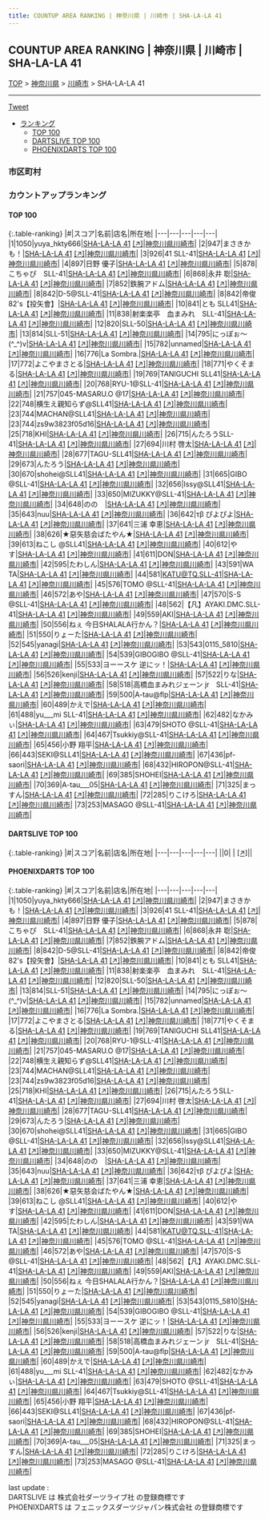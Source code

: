 ```yaml
---
title: COUNTUP AREA RANKING | 神奈川県 | 川崎市 | SHA-LA-LA 41
---
```

## COUNTUP AREA RANKING | 神奈川県 | 川崎市 | SHA-LA-LA 41

[TOP](/darts/rank/) > [神奈川県](/darts/rank/神奈川県/) > [川崎市](/darts/rank/神奈川県/川崎市/) > SHA-LA-LA 41

___

<a href="https://twitter.com/share?ref_src=twsrc%5Etfw" data-text="COUNTUP AREA RANKING | 神奈川県川崎市SHA-LA-LA 41" class="twitter-share-button" data-hashtags="DARTSLIVE,PHOENIXDARTS,darts,ダーツ" data-show-count="false">Tweet</a>

* [ランキング](#カウントアップランキング)
    * [TOP 100](#top-100)
    * [DARTSLIVE TOP 100](#dartslive-top-100)
    * [PHOENIXDARTS TOP 100](#phoenixdarts-top-100)

### 市区町村

<ul>

</ul>

### カウントアップランキング

#### TOP 100



{:.table-ranking}
|#|スコア|名前|店名|所在地|
|---|---|---|---|---|
|1|1050|<span class="rank-name-pd">yuya_hkty666</span>|<a href="/darts/rank/shops/9563.html">SHA-LA-LA 41</a> <a href="https://vs.phoenixdarts.com/jp/shop/shopDetailInfo/s_9563?s_seq=9563">[↗]</a>|<a href="/darts/rank/神奈川県/川崎市">神奈川県川崎市</a>|
|2|947|<span class="rank-name-pd">まさきかも！</span>|<a href="/darts/rank/shops/9563.html">SHA-LA-LA 41</a> <a href="https://vs.phoenixdarts.com/jp/shop/shopDetailInfo/s_9563?s_seq=9563">[↗]</a>|<a href="/darts/rank/神奈川県/川崎市">神奈川県川崎市</a>|
|3|926|<span class="rank-name-pd">41 SLL-41</span>|<a href="/darts/rank/shops/9563.html">SHA-LA-LA 41</a> <a href="https://vs.phoenixdarts.com/jp/shop/shopDetailInfo/s_9563?s_seq=9563">[↗]</a>|<a href="/darts/rank/神奈川県/川崎市">神奈川県川崎市</a>|
|4|897|<span class="rank-name-pd">日野 優子</span>|<a href="/darts/rank/shops/9563.html">SHA-LA-LA 41</a> <a href="https://vs.phoenixdarts.com/jp/shop/shopDetailInfo/s_9563?s_seq=9563">[↗]</a>|<a href="/darts/rank/神奈川県/川崎市">神奈川県川崎市</a>|
|5|878|<span class="rank-name-pd">こちゃぴ　SLL-41</span>|<a href="/darts/rank/shops/9563.html">SHA-LA-LA 41</a> <a href="https://vs.phoenixdarts.com/jp/shop/shopDetailInfo/s_9563?s_seq=9563">[↗]</a>|<a href="/darts/rank/神奈川県/川崎市">神奈川県川崎市</a>|
|6|868|<span class="rank-name-pd"><span class="pro-icon-pd"></span>永井 聡</span>|<a href="/darts/rank/shops/9563.html">SHA-LA-LA 41</a> <a href="https://vs.phoenixdarts.com/jp/shop/shopDetailInfo/s_9563?s_seq=9563">[↗]</a>|<a href="/darts/rank/神奈川県/川崎市">神奈川県川崎市</a>|
|7|852|<span class="rank-name-pd">鉄腕アドム</span>|<a href="/darts/rank/shops/9563.html">SHA-LA-LA 41</a> <a href="https://vs.phoenixdarts.com/jp/shop/shopDetailInfo/s_9563?s_seq=9563">[↗]</a>|<a href="/darts/rank/神奈川県/川崎市">神奈川県川崎市</a>|
|8|842|<span class="rank-name-pd">D-5@SLL-41</span>|<a href="/darts/rank/shops/9563.html">SHA-LA-LA 41</a> <a href="https://vs.phoenixdarts.com/jp/shop/shopDetailInfo/s_9563?s_seq=9563">[↗]</a>|<a href="/darts/rank/神奈川県/川崎市">神奈川県川崎市</a>|
|8|842|<span class="rank-name-pd">帝俊82&#x27;s【投矢會】</span>|<a href="/darts/rank/shops/9563.html">SHA-LA-LA 41</a> <a href="https://vs.phoenixdarts.com/jp/shop/shopDetailInfo/s_9563?s_seq=9563">[↗]</a>|<a href="/darts/rank/神奈川県/川崎市">神奈川県川崎市</a>|
|10|841|<span class="rank-name-pd">とも SLL41</span>|<a href="/darts/rank/shops/9563.html">SHA-LA-LA 41</a> <a href="https://vs.phoenixdarts.com/jp/shop/shopDetailInfo/s_9563?s_seq=9563">[↗]</a>|<a href="/darts/rank/神奈川県/川崎市">神奈川県川崎市</a>|
|11|838|<span class="rank-name-pd">射楽楽亭　血まみれ　SLL-41</span>|<a href="/darts/rank/shops/9563.html">SHA-LA-LA 41</a> <a href="https://vs.phoenixdarts.com/jp/shop/shopDetailInfo/s_9563?s_seq=9563">[↗]</a>|<a href="/darts/rank/神奈川県/川崎市">神奈川県川崎市</a>|
|12|820|<span class="rank-name-pd">SLL-50</span>|<a href="/darts/rank/shops/9563.html">SHA-LA-LA 41</a> <a href="https://vs.phoenixdarts.com/jp/shop/shopDetailInfo/s_9563?s_seq=9563">[↗]</a>|<a href="/darts/rank/神奈川県/川崎市">神奈川県川崎市</a>|
|13|814|<span class="rank-name-pd">SLL-51</span>|<a href="/darts/rank/shops/9563.html">SHA-LA-LA 41</a> <a href="https://vs.phoenixdarts.com/jp/shop/shopDetailInfo/s_9563?s_seq=9563">[↗]</a>|<a href="/darts/rank/神奈川県/川崎市">神奈川県川崎市</a>|
|14|795|<span class="rank-name-pd">にっぽぉ～(^_^)v</span>|<a href="/darts/rank/shops/9563.html">SHA-LA-LA 41</a> <a href="https://vs.phoenixdarts.com/jp/shop/shopDetailInfo/s_9563?s_seq=9563">[↗]</a>|<a href="/darts/rank/神奈川県/川崎市">神奈川県川崎市</a>|
|15|782|<span class="rank-name-pd">unnamed</span>|<a href="/darts/rank/shops/9563.html">SHA-LA-LA 41</a> <a href="https://vs.phoenixdarts.com/jp/shop/shopDetailInfo/s_9563?s_seq=9563">[↗]</a>|<a href="/darts/rank/神奈川県/川崎市">神奈川県川崎市</a>|
|16|776|<span class="rank-name-pd">La Sombra.</span>|<a href="/darts/rank/shops/9563.html">SHA-LA-LA 41</a> <a href="https://vs.phoenixdarts.com/jp/shop/shopDetailInfo/s_9563?s_seq=9563">[↗]</a>|<a href="/darts/rank/神奈川県/川崎市">神奈川県川崎市</a>|
|17|772|<span class="rank-name-pd">よこやまさとる</span>|<a href="/darts/rank/shops/9563.html">SHA-LA-LA 41</a> <a href="https://vs.phoenixdarts.com/jp/shop/shopDetailInfo/s_9563?s_seq=9563">[↗]</a>|<a href="/darts/rank/神奈川県/川崎市">神奈川県川崎市</a>|
|18|771|<span class="rank-name-pd">やくそまる</span>|<a href="/darts/rank/shops/9563.html">SHA-LA-LA 41</a> <a href="https://vs.phoenixdarts.com/jp/shop/shopDetailInfo/s_9563?s_seq=9563">[↗]</a>|<a href="/darts/rank/神奈川県/川崎市">神奈川県川崎市</a>|
|19|769|<span class="rank-name-pd">TANIGUCHI SLL41</span>|<a href="/darts/rank/shops/9563.html">SHA-LA-LA 41</a> <a href="https://vs.phoenixdarts.com/jp/shop/shopDetailInfo/s_9563?s_seq=9563">[↗]</a>|<a href="/darts/rank/神奈川県/川崎市">神奈川県川崎市</a>|
|20|768|<span class="rank-name-pd">RYU-1@SLL-41</span>|<a href="/darts/rank/shops/9563.html">SHA-LA-LA 41</a> <a href="https://vs.phoenixdarts.com/jp/shop/shopDetailInfo/s_9563?s_seq=9563">[↗]</a>|<a href="/darts/rank/神奈川県/川崎市">神奈川県川崎市</a>|
|21|757|<span class="rank-name-pd">045-MASARU.O @17</span>|<a href="/darts/rank/shops/9563.html">SHA-LA-LA 41</a> <a href="https://vs.phoenixdarts.com/jp/shop/shopDetailInfo/s_9563?s_seq=9563">[↗]</a>|<a href="/darts/rank/神奈川県/川崎市">神奈川県川崎市</a>|
|22|748|<span class="rank-name-pd">横生え親知らず@SLL41</span>|<a href="/darts/rank/shops/9563.html">SHA-LA-LA 41</a> <a href="https://vs.phoenixdarts.com/jp/shop/shopDetailInfo/s_9563?s_seq=9563">[↗]</a>|<a href="/darts/rank/神奈川県/川崎市">神奈川県川崎市</a>|
|23|744|<span class="rank-name-pd">MACHAN@SLL41</span>|<a href="/darts/rank/shops/9563.html">SHA-LA-LA 41</a> <a href="https://vs.phoenixdarts.com/jp/shop/shopDetailInfo/s_9563?s_seq=9563">[↗]</a>|<a href="/darts/rank/神奈川県/川崎市">神奈川県川崎市</a>|
|23|744|<span class="rank-name-pd">zs9w3823f05d16</span>|<a href="/darts/rank/shops/9563.html">SHA-LA-LA 41</a> <a href="https://vs.phoenixdarts.com/jp/shop/shopDetailInfo/s_9563?s_seq=9563">[↗]</a>|<a href="/darts/rank/神奈川県/川崎市">神奈川県川崎市</a>|
|25|718|<span class="rank-name-pd">KHI</span>|<a href="/darts/rank/shops/9563.html">SHA-LA-LA 41</a> <a href="https://vs.phoenixdarts.com/jp/shop/shopDetailInfo/s_9563?s_seq=9563">[↗]</a>|<a href="/darts/rank/神奈川県/川崎市">神奈川県川崎市</a>|
|26|715|<span class="rank-name-pd">んたろうSLL-41</span>|<a href="/darts/rank/shops/9563.html">SHA-LA-LA 41</a> <a href="https://vs.phoenixdarts.com/jp/shop/shopDetailInfo/s_9563?s_seq=9563">[↗]</a>|<a href="/darts/rank/神奈川県/川崎市">神奈川県川崎市</a>|
|27|694|<span class="rank-name-pd"><span class="pro-icon-pd"></span>川村 啓太</span>|<a href="/darts/rank/shops/9563.html">SHA-LA-LA 41</a> <a href="https://vs.phoenixdarts.com/jp/shop/shopDetailInfo/s_9563?s_seq=9563">[↗]</a>|<a href="/darts/rank/神奈川県/川崎市">神奈川県川崎市</a>|
|28|677|<span class="rank-name-pd">TAGU-SLL41</span>|<a href="/darts/rank/shops/9563.html">SHA-LA-LA 41</a> <a href="https://vs.phoenixdarts.com/jp/shop/shopDetailInfo/s_9563?s_seq=9563">[↗]</a>|<a href="/darts/rank/神奈川県/川崎市">神奈川県川崎市</a>|
|29|673|<span class="rank-name-pd">んたろう</span>|<a href="/darts/rank/shops/9563.html">SHA-LA-LA 41</a> <a href="https://vs.phoenixdarts.com/jp/shop/shopDetailInfo/s_9563?s_seq=9563">[↗]</a>|<a href="/darts/rank/神奈川県/川崎市">神奈川県川崎市</a>|
|30|670|<span class="rank-name-pd">shohei@SLL41</span>|<a href="/darts/rank/shops/9563.html">SHA-LA-LA 41</a> <a href="https://vs.phoenixdarts.com/jp/shop/shopDetailInfo/s_9563?s_seq=9563">[↗]</a>|<a href="/darts/rank/神奈川県/川崎市">神奈川県川崎市</a>|
|31|665|<span class="rank-name-pd">GIBO @SLL-41</span>|<a href="/darts/rank/shops/9563.html">SHA-LA-LA 41</a> <a href="https://vs.phoenixdarts.com/jp/shop/shopDetailInfo/s_9563?s_seq=9563">[↗]</a>|<a href="/darts/rank/神奈川県/川崎市">神奈川県川崎市</a>|
|32|656|<span class="rank-name-pd">Issy@SLL41</span>|<a href="/darts/rank/shops/9563.html">SHA-LA-LA 41</a> <a href="https://vs.phoenixdarts.com/jp/shop/shopDetailInfo/s_9563?s_seq=9563">[↗]</a>|<a href="/darts/rank/神奈川県/川崎市">神奈川県川崎市</a>|
|33|650|<span class="rank-name-pd">MIZUKKY@SLL-41</span>|<a href="/darts/rank/shops/9563.html">SHA-LA-LA 41</a> <a href="https://vs.phoenixdarts.com/jp/shop/shopDetailInfo/s_9563?s_seq=9563">[↗]</a>|<a href="/darts/rank/神奈川県/川崎市">神奈川県川崎市</a>|
|34|648|<span class="rank-name-pd">のの　</span>|<a href="/darts/rank/shops/9563.html">SHA-LA-LA 41</a> <a href="https://vs.phoenixdarts.com/jp/shop/shopDetailInfo/s_9563?s_seq=9563">[↗]</a>|<a href="/darts/rank/神奈川県/川崎市">神奈川県川崎市</a>|
|35|643|<span class="rank-name-pd">nuu</span>|<a href="/darts/rank/shops/9563.html">SHA-LA-LA 41</a> <a href="https://vs.phoenixdarts.com/jp/shop/shopDetailInfo/s_9563?s_seq=9563">[↗]</a>|<a href="/darts/rank/神奈川県/川崎市">神奈川県川崎市</a>|
|36|642|<span class="rank-name-pd">τβ ぴよぴよ</span>|<a href="/darts/rank/shops/9563.html">SHA-LA-LA 41</a> <a href="https://vs.phoenixdarts.com/jp/shop/shopDetailInfo/s_9563?s_seq=9563">[↗]</a>|<a href="/darts/rank/神奈川県/川崎市">神奈川県川崎市</a>|
|37|641|<span class="rank-name-pd"><span class="pro-icon-pd"></span>三浦 幸恵</span>|<a href="/darts/rank/shops/9563.html">SHA-LA-LA 41</a> <a href="https://vs.phoenixdarts.com/jp/shop/shopDetailInfo/s_9563?s_seq=9563">[↗]</a>|<a href="/darts/rank/神奈川県/川崎市">神奈川県川崎市</a>|
|38|626|<span class="rank-name-pd">★惡矢慈会ばたやん★</span>|<a href="/darts/rank/shops/9563.html">SHA-LA-LA 41</a> <a href="https://vs.phoenixdarts.com/jp/shop/shopDetailInfo/s_9563?s_seq=9563">[↗]</a>|<a href="/darts/rank/神奈川県/川崎市">神奈川県川崎市</a>|
|39|613|<span class="rank-name-pd">ねこし @SLL41</span>|<a href="/darts/rank/shops/9563.html">SHA-LA-LA 41</a> <a href="https://vs.phoenixdarts.com/jp/shop/shopDetailInfo/s_9563?s_seq=9563">[↗]</a>|<a href="/darts/rank/神奈川県/川崎市">神奈川県川崎市</a>|
|40|612|<span class="rank-name-pd">やす</span>|<a href="/darts/rank/shops/9563.html">SHA-LA-LA 41</a> <a href="https://vs.phoenixdarts.com/jp/shop/shopDetailInfo/s_9563?s_seq=9563">[↗]</a>|<a href="/darts/rank/神奈川県/川崎市">神奈川県川崎市</a>|
|41|611|<span class="rank-name-pd">DON</span>|<a href="/darts/rank/shops/9563.html">SHA-LA-LA 41</a> <a href="https://vs.phoenixdarts.com/jp/shop/shopDetailInfo/s_9563?s_seq=9563">[↗]</a>|<a href="/darts/rank/神奈川県/川崎市">神奈川県川崎市</a>|
|42|595|<span class="rank-name-pd">たわしん</span>|<a href="/darts/rank/shops/9563.html">SHA-LA-LA 41</a> <a href="https://vs.phoenixdarts.com/jp/shop/shopDetailInfo/s_9563?s_seq=9563">[↗]</a>|<a href="/darts/rank/神奈川県/川崎市">神奈川県川崎市</a>|
|43|591|<span class="rank-name-pd">WA TA</span>|<a href="/darts/rank/shops/9563.html">SHA-LA-LA 41</a> <a href="https://vs.phoenixdarts.com/jp/shop/shopDetailInfo/s_9563?s_seq=9563">[↗]</a>|<a href="/darts/rank/神奈川県/川崎市">神奈川県川崎市</a>|
|44|581|<span class="rank-name-pd">KATU@TQ.SLL-41</span>|<a href="/darts/rank/shops/9563.html">SHA-LA-LA 41</a> <a href="https://vs.phoenixdarts.com/jp/shop/shopDetailInfo/s_9563?s_seq=9563">[↗]</a>|<a href="/darts/rank/神奈川県/川崎市">神奈川県川崎市</a>|
|45|576|<span class="rank-name-pd">TOMO @SLL-41</span>|<a href="/darts/rank/shops/9563.html">SHA-LA-LA 41</a> <a href="https://vs.phoenixdarts.com/jp/shop/shopDetailInfo/s_9563?s_seq=9563">[↗]</a>|<a href="/darts/rank/神奈川県/川崎市">神奈川県川崎市</a>|
|46|572|<span class="rank-name-pd">あや</span>|<a href="/darts/rank/shops/9563.html">SHA-LA-LA 41</a> <a href="https://vs.phoenixdarts.com/jp/shop/shopDetailInfo/s_9563?s_seq=9563">[↗]</a>|<a href="/darts/rank/神奈川県/川崎市">神奈川県川崎市</a>|
|47|570|<span class="rank-name-pd">S-S @SLL-41</span>|<a href="/darts/rank/shops/9563.html">SHA-LA-LA 41</a> <a href="https://vs.phoenixdarts.com/jp/shop/shopDetailInfo/s_9563?s_seq=9563">[↗]</a>|<a href="/darts/rank/神奈川県/川崎市">神奈川県川崎市</a>|
|48|562|<span class="rank-name-pd">【凡】AYAKI.DMC.SLL-41</span>|<a href="/darts/rank/shops/9563.html">SHA-LA-LA 41</a> <a href="https://vs.phoenixdarts.com/jp/shop/shopDetailInfo/s_9563?s_seq=9563">[↗]</a>|<a href="/darts/rank/神奈川県/川崎市">神奈川県川崎市</a>|
|49|559|<span class="rank-name-pd">AKI</span>|<a href="/darts/rank/shops/9563.html">SHA-LA-LA 41</a> <a href="https://vs.phoenixdarts.com/jp/shop/shopDetailInfo/s_9563?s_seq=9563">[↗]</a>|<a href="/darts/rank/神奈川県/川崎市">神奈川県川崎市</a>|
|50|556|<span class="rank-name-pd">ねぇ 今日SHALALA行かん？</span>|<a href="/darts/rank/shops/9563.html">SHA-LA-LA 41</a> <a href="https://vs.phoenixdarts.com/jp/shop/shopDetailInfo/s_9563?s_seq=9563">[↗]</a>|<a href="/darts/rank/神奈川県/川崎市">神奈川県川崎市</a>|
|51|550|<span class="rank-name-pd">りょーた</span>|<a href="/darts/rank/shops/9563.html">SHA-LA-LA 41</a> <a href="https://vs.phoenixdarts.com/jp/shop/shopDetailInfo/s_9563?s_seq=9563">[↗]</a>|<a href="/darts/rank/神奈川県/川崎市">神奈川県川崎市</a>|
|52|545|<span class="rank-name-pd">yanagi</span>|<a href="/darts/rank/shops/9563.html">SHA-LA-LA 41</a> <a href="https://vs.phoenixdarts.com/jp/shop/shopDetailInfo/s_9563?s_seq=9563">[↗]</a>|<a href="/darts/rank/神奈川県/川崎市">神奈川県川崎市</a>|
|53|543|<span class="rank-name-pd">0115_5810</span>|<a href="/darts/rank/shops/9563.html">SHA-LA-LA 41</a> <a href="https://vs.phoenixdarts.com/jp/shop/shopDetailInfo/s_9563?s_seq=9563">[↗]</a>|<a href="/darts/rank/神奈川県/川崎市">神奈川県川崎市</a>|
|54|539|<span class="rank-name-pd">GIBOGIBO @SLL-41</span>|<a href="/darts/rank/shops/9563.html">SHA-LA-LA 41</a> <a href="https://vs.phoenixdarts.com/jp/shop/shopDetailInfo/s_9563?s_seq=9563">[↗]</a>|<a href="/darts/rank/神奈川県/川崎市">神奈川県川崎市</a>|
|55|533|<span class="rank-name-pd">ヨーースケ 逆にッ！</span>|<a href="/darts/rank/shops/9563.html">SHA-LA-LA 41</a> <a href="https://vs.phoenixdarts.com/jp/shop/shopDetailInfo/s_9563?s_seq=9563">[↗]</a>|<a href="/darts/rank/神奈川県/川崎市">神奈川県川崎市</a>|
|56|526|<span class="rank-name-pd">kenji</span>|<a href="/darts/rank/shops/9563.html">SHA-LA-LA 41</a> <a href="https://vs.phoenixdarts.com/jp/shop/shopDetailInfo/s_9563?s_seq=9563">[↗]</a>|<a href="/darts/rank/神奈川県/川崎市">神奈川県川崎市</a>|
|57|522|<span class="rank-name-pd">りな</span>|<a href="/darts/rank/shops/9563.html">SHA-LA-LA 41</a> <a href="https://vs.phoenixdarts.com/jp/shop/shopDetailInfo/s_9563?s_seq=9563">[↗]</a>|<a href="/darts/rank/神奈川県/川崎市">神奈川県川崎市</a>|
|58|518|<span class="rank-name-pd">高橋血まみれジェーン jr　SLL-41</span>|<a href="/darts/rank/shops/9563.html">SHA-LA-LA 41</a> <a href="https://vs.phoenixdarts.com/jp/shop/shopDetailInfo/s_9563?s_seq=9563">[↗]</a>|<a href="/darts/rank/神奈川県/川崎市">神奈川県川崎市</a>|
|59|500|<span class="rank-name-pd">A-tau@flp</span>|<a href="/darts/rank/shops/9563.html">SHA-LA-LA 41</a> <a href="https://vs.phoenixdarts.com/jp/shop/shopDetailInfo/s_9563?s_seq=9563">[↗]</a>|<a href="/darts/rank/神奈川県/川崎市">神奈川県川崎市</a>|
|60|489|<span class="rank-name-pd">かえで</span>|<a href="/darts/rank/shops/9563.html">SHA-LA-LA 41</a> <a href="https://vs.phoenixdarts.com/jp/shop/shopDetailInfo/s_9563?s_seq=9563">[↗]</a>|<a href="/darts/rank/神奈川県/川崎市">神奈川県川崎市</a>|
|61|488|<span class="rank-name-pd">yu___mi SLL-41</span>|<a href="/darts/rank/shops/9563.html">SHA-LA-LA 41</a> <a href="https://vs.phoenixdarts.com/jp/shop/shopDetailInfo/s_9563?s_seq=9563">[↗]</a>|<a href="/darts/rank/神奈川県/川崎市">神奈川県川崎市</a>|
|62|482|<span class="rank-name-pd">なかみぃ</span>|<a href="/darts/rank/shops/9563.html">SHA-LA-LA 41</a> <a href="https://vs.phoenixdarts.com/jp/shop/shopDetailInfo/s_9563?s_seq=9563">[↗]</a>|<a href="/darts/rank/神奈川県/川崎市">神奈川県川崎市</a>|
|63|479|<span class="rank-name-pd">SHOTO @SLL-41</span>|<a href="/darts/rank/shops/9563.html">SHA-LA-LA 41</a> <a href="https://vs.phoenixdarts.com/jp/shop/shopDetailInfo/s_9563?s_seq=9563">[↗]</a>|<a href="/darts/rank/神奈川県/川崎市">神奈川県川崎市</a>|
|64|467|<span class="rank-name-pd">Tsukkiy@SLL-41</span>|<a href="/darts/rank/shops/9563.html">SHA-LA-LA 41</a> <a href="https://vs.phoenixdarts.com/jp/shop/shopDetailInfo/s_9563?s_seq=9563">[↗]</a>|<a href="/darts/rank/神奈川県/川崎市">神奈川県川崎市</a>|
|65|456|<span class="rank-name-pd"><span class="pro-icon-pd"></span>小野 翔平</span>|<a href="/darts/rank/shops/9563.html">SHA-LA-LA 41</a> <a href="https://vs.phoenixdarts.com/jp/shop/shopDetailInfo/s_9563?s_seq=9563">[↗]</a>|<a href="/darts/rank/神奈川県/川崎市">神奈川県川崎市</a>|
|66|443|<span class="rank-name-pd">SEKI@SLL41</span>|<a href="/darts/rank/shops/9563.html">SHA-LA-LA 41</a> <a href="https://vs.phoenixdarts.com/jp/shop/shopDetailInfo/s_9563?s_seq=9563">[↗]</a>|<a href="/darts/rank/神奈川県/川崎市">神奈川県川崎市</a>|
|67|436|<span class="rank-name-pd">pf-saori</span>|<a href="/darts/rank/shops/9563.html">SHA-LA-LA 41</a> <a href="https://vs.phoenixdarts.com/jp/shop/shopDetailInfo/s_9563?s_seq=9563">[↗]</a>|<a href="/darts/rank/神奈川県/川崎市">神奈川県川崎市</a>|
|68|432|<span class="rank-name-pd">HIROPON@SLL-41</span>|<a href="/darts/rank/shops/9563.html">SHA-LA-LA 41</a> <a href="https://vs.phoenixdarts.com/jp/shop/shopDetailInfo/s_9563?s_seq=9563">[↗]</a>|<a href="/darts/rank/神奈川県/川崎市">神奈川県川崎市</a>|
|69|385|<span class="rank-name-pd">SHOHEI</span>|<a href="/darts/rank/shops/9563.html">SHA-LA-LA 41</a> <a href="https://vs.phoenixdarts.com/jp/shop/shopDetailInfo/s_9563?s_seq=9563">[↗]</a>|<a href="/darts/rank/神奈川県/川崎市">神奈川県川崎市</a>|
|70|369|<span class="rank-name-pd">A-tau___05</span>|<a href="/darts/rank/shops/9563.html">SHA-LA-LA 41</a> <a href="https://vs.phoenixdarts.com/jp/shop/shopDetailInfo/s_9563?s_seq=9563">[↗]</a>|<a href="/darts/rank/神奈川県/川崎市">神奈川県川崎市</a>|
|71|325|<span class="rank-name-pd">まっすん</span>|<a href="/darts/rank/shops/9563.html">SHA-LA-LA 41</a> <a href="https://vs.phoenixdarts.com/jp/shop/shopDetailInfo/s_9563?s_seq=9563">[↗]</a>|<a href="/darts/rank/神奈川県/川崎市">神奈川県川崎市</a>|
|72|285|<span class="rank-name-pd">りこけろ</span>|<a href="/darts/rank/shops/9563.html">SHA-LA-LA 41</a> <a href="https://vs.phoenixdarts.com/jp/shop/shopDetailInfo/s_9563?s_seq=9563">[↗]</a>|<a href="/darts/rank/神奈川県/川崎市">神奈川県川崎市</a>|
|73|253|<span class="rank-name-pd">MASAGO @SLL-41</span>|<a href="/darts/rank/shops/9563.html">SHA-LA-LA 41</a> <a href="https://vs.phoenixdarts.com/jp/shop/shopDetailInfo/s_9563?s_seq=9563">[↗]</a>|<a href="/darts/rank/神奈川県/川崎市">神奈川県川崎市</a>|


#### DARTSLIVE TOP 100



{:.table-ranking}
|#|スコア|名前|店名|所在地|
|---|---|---|---|---|
||0|<span class="rank-name-dl"> </span>|<a href="/darts/rank/shops/.html"></a> <a href="">[↗]</a>|<a href="/darts/rank//"></a>|


#### PHOENIXDARTS TOP 100



{:.table-ranking}
|#|スコア|名前|店名|所在地|
|---|---|---|---|---|
|1|1050|<span class="rank-name-pd">yuya_hkty666</span>|<a href="/darts/rank/shops/9563.html">SHA-LA-LA 41</a> <a href="https://vs.phoenixdarts.com/jp/shop/shopDetailInfo/s_9563?s_seq=9563">[↗]</a>|<a href="/darts/rank/神奈川県/川崎市">神奈川県川崎市</a>|
|2|947|<span class="rank-name-pd">まさきかも！</span>|<a href="/darts/rank/shops/9563.html">SHA-LA-LA 41</a> <a href="https://vs.phoenixdarts.com/jp/shop/shopDetailInfo/s_9563?s_seq=9563">[↗]</a>|<a href="/darts/rank/神奈川県/川崎市">神奈川県川崎市</a>|
|3|926|<span class="rank-name-pd">41 SLL-41</span>|<a href="/darts/rank/shops/9563.html">SHA-LA-LA 41</a> <a href="https://vs.phoenixdarts.com/jp/shop/shopDetailInfo/s_9563?s_seq=9563">[↗]</a>|<a href="/darts/rank/神奈川県/川崎市">神奈川県川崎市</a>|
|4|897|<span class="rank-name-pd">日野 優子</span>|<a href="/darts/rank/shops/9563.html">SHA-LA-LA 41</a> <a href="https://vs.phoenixdarts.com/jp/shop/shopDetailInfo/s_9563?s_seq=9563">[↗]</a>|<a href="/darts/rank/神奈川県/川崎市">神奈川県川崎市</a>|
|5|878|<span class="rank-name-pd">こちゃぴ　SLL-41</span>|<a href="/darts/rank/shops/9563.html">SHA-LA-LA 41</a> <a href="https://vs.phoenixdarts.com/jp/shop/shopDetailInfo/s_9563?s_seq=9563">[↗]</a>|<a href="/darts/rank/神奈川県/川崎市">神奈川県川崎市</a>|
|6|868|<span class="rank-name-pd"><span class="pro-icon-pd"></span>永井 聡</span>|<a href="/darts/rank/shops/9563.html">SHA-LA-LA 41</a> <a href="https://vs.phoenixdarts.com/jp/shop/shopDetailInfo/s_9563?s_seq=9563">[↗]</a>|<a href="/darts/rank/神奈川県/川崎市">神奈川県川崎市</a>|
|7|852|<span class="rank-name-pd">鉄腕アドム</span>|<a href="/darts/rank/shops/9563.html">SHA-LA-LA 41</a> <a href="https://vs.phoenixdarts.com/jp/shop/shopDetailInfo/s_9563?s_seq=9563">[↗]</a>|<a href="/darts/rank/神奈川県/川崎市">神奈川県川崎市</a>|
|8|842|<span class="rank-name-pd">D-5@SLL-41</span>|<a href="/darts/rank/shops/9563.html">SHA-LA-LA 41</a> <a href="https://vs.phoenixdarts.com/jp/shop/shopDetailInfo/s_9563?s_seq=9563">[↗]</a>|<a href="/darts/rank/神奈川県/川崎市">神奈川県川崎市</a>|
|8|842|<span class="rank-name-pd">帝俊82&#x27;s【投矢會】</span>|<a href="/darts/rank/shops/9563.html">SHA-LA-LA 41</a> <a href="https://vs.phoenixdarts.com/jp/shop/shopDetailInfo/s_9563?s_seq=9563">[↗]</a>|<a href="/darts/rank/神奈川県/川崎市">神奈川県川崎市</a>|
|10|841|<span class="rank-name-pd">とも SLL41</span>|<a href="/darts/rank/shops/9563.html">SHA-LA-LA 41</a> <a href="https://vs.phoenixdarts.com/jp/shop/shopDetailInfo/s_9563?s_seq=9563">[↗]</a>|<a href="/darts/rank/神奈川県/川崎市">神奈川県川崎市</a>|
|11|838|<span class="rank-name-pd">射楽楽亭　血まみれ　SLL-41</span>|<a href="/darts/rank/shops/9563.html">SHA-LA-LA 41</a> <a href="https://vs.phoenixdarts.com/jp/shop/shopDetailInfo/s_9563?s_seq=9563">[↗]</a>|<a href="/darts/rank/神奈川県/川崎市">神奈川県川崎市</a>|
|12|820|<span class="rank-name-pd">SLL-50</span>|<a href="/darts/rank/shops/9563.html">SHA-LA-LA 41</a> <a href="https://vs.phoenixdarts.com/jp/shop/shopDetailInfo/s_9563?s_seq=9563">[↗]</a>|<a href="/darts/rank/神奈川県/川崎市">神奈川県川崎市</a>|
|13|814|<span class="rank-name-pd">SLL-51</span>|<a href="/darts/rank/shops/9563.html">SHA-LA-LA 41</a> <a href="https://vs.phoenixdarts.com/jp/shop/shopDetailInfo/s_9563?s_seq=9563">[↗]</a>|<a href="/darts/rank/神奈川県/川崎市">神奈川県川崎市</a>|
|14|795|<span class="rank-name-pd">にっぽぉ～(^_^)v</span>|<a href="/darts/rank/shops/9563.html">SHA-LA-LA 41</a> <a href="https://vs.phoenixdarts.com/jp/shop/shopDetailInfo/s_9563?s_seq=9563">[↗]</a>|<a href="/darts/rank/神奈川県/川崎市">神奈川県川崎市</a>|
|15|782|<span class="rank-name-pd">unnamed</span>|<a href="/darts/rank/shops/9563.html">SHA-LA-LA 41</a> <a href="https://vs.phoenixdarts.com/jp/shop/shopDetailInfo/s_9563?s_seq=9563">[↗]</a>|<a href="/darts/rank/神奈川県/川崎市">神奈川県川崎市</a>|
|16|776|<span class="rank-name-pd">La Sombra.</span>|<a href="/darts/rank/shops/9563.html">SHA-LA-LA 41</a> <a href="https://vs.phoenixdarts.com/jp/shop/shopDetailInfo/s_9563?s_seq=9563">[↗]</a>|<a href="/darts/rank/神奈川県/川崎市">神奈川県川崎市</a>|
|17|772|<span class="rank-name-pd">よこやまさとる</span>|<a href="/darts/rank/shops/9563.html">SHA-LA-LA 41</a> <a href="https://vs.phoenixdarts.com/jp/shop/shopDetailInfo/s_9563?s_seq=9563">[↗]</a>|<a href="/darts/rank/神奈川県/川崎市">神奈川県川崎市</a>|
|18|771|<span class="rank-name-pd">やくそまる</span>|<a href="/darts/rank/shops/9563.html">SHA-LA-LA 41</a> <a href="https://vs.phoenixdarts.com/jp/shop/shopDetailInfo/s_9563?s_seq=9563">[↗]</a>|<a href="/darts/rank/神奈川県/川崎市">神奈川県川崎市</a>|
|19|769|<span class="rank-name-pd">TANIGUCHI SLL41</span>|<a href="/darts/rank/shops/9563.html">SHA-LA-LA 41</a> <a href="https://vs.phoenixdarts.com/jp/shop/shopDetailInfo/s_9563?s_seq=9563">[↗]</a>|<a href="/darts/rank/神奈川県/川崎市">神奈川県川崎市</a>|
|20|768|<span class="rank-name-pd">RYU-1@SLL-41</span>|<a href="/darts/rank/shops/9563.html">SHA-LA-LA 41</a> <a href="https://vs.phoenixdarts.com/jp/shop/shopDetailInfo/s_9563?s_seq=9563">[↗]</a>|<a href="/darts/rank/神奈川県/川崎市">神奈川県川崎市</a>|
|21|757|<span class="rank-name-pd">045-MASARU.O @17</span>|<a href="/darts/rank/shops/9563.html">SHA-LA-LA 41</a> <a href="https://vs.phoenixdarts.com/jp/shop/shopDetailInfo/s_9563?s_seq=9563">[↗]</a>|<a href="/darts/rank/神奈川県/川崎市">神奈川県川崎市</a>|
|22|748|<span class="rank-name-pd">横生え親知らず@SLL41</span>|<a href="/darts/rank/shops/9563.html">SHA-LA-LA 41</a> <a href="https://vs.phoenixdarts.com/jp/shop/shopDetailInfo/s_9563?s_seq=9563">[↗]</a>|<a href="/darts/rank/神奈川県/川崎市">神奈川県川崎市</a>|
|23|744|<span class="rank-name-pd">MACHAN@SLL41</span>|<a href="/darts/rank/shops/9563.html">SHA-LA-LA 41</a> <a href="https://vs.phoenixdarts.com/jp/shop/shopDetailInfo/s_9563?s_seq=9563">[↗]</a>|<a href="/darts/rank/神奈川県/川崎市">神奈川県川崎市</a>|
|23|744|<span class="rank-name-pd">zs9w3823f05d16</span>|<a href="/darts/rank/shops/9563.html">SHA-LA-LA 41</a> <a href="https://vs.phoenixdarts.com/jp/shop/shopDetailInfo/s_9563?s_seq=9563">[↗]</a>|<a href="/darts/rank/神奈川県/川崎市">神奈川県川崎市</a>|
|25|718|<span class="rank-name-pd">KHI</span>|<a href="/darts/rank/shops/9563.html">SHA-LA-LA 41</a> <a href="https://vs.phoenixdarts.com/jp/shop/shopDetailInfo/s_9563?s_seq=9563">[↗]</a>|<a href="/darts/rank/神奈川県/川崎市">神奈川県川崎市</a>|
|26|715|<span class="rank-name-pd">んたろうSLL-41</span>|<a href="/darts/rank/shops/9563.html">SHA-LA-LA 41</a> <a href="https://vs.phoenixdarts.com/jp/shop/shopDetailInfo/s_9563?s_seq=9563">[↗]</a>|<a href="/darts/rank/神奈川県/川崎市">神奈川県川崎市</a>|
|27|694|<span class="rank-name-pd"><span class="pro-icon-pd"></span>川村 啓太</span>|<a href="/darts/rank/shops/9563.html">SHA-LA-LA 41</a> <a href="https://vs.phoenixdarts.com/jp/shop/shopDetailInfo/s_9563?s_seq=9563">[↗]</a>|<a href="/darts/rank/神奈川県/川崎市">神奈川県川崎市</a>|
|28|677|<span class="rank-name-pd">TAGU-SLL41</span>|<a href="/darts/rank/shops/9563.html">SHA-LA-LA 41</a> <a href="https://vs.phoenixdarts.com/jp/shop/shopDetailInfo/s_9563?s_seq=9563">[↗]</a>|<a href="/darts/rank/神奈川県/川崎市">神奈川県川崎市</a>|
|29|673|<span class="rank-name-pd">んたろう</span>|<a href="/darts/rank/shops/9563.html">SHA-LA-LA 41</a> <a href="https://vs.phoenixdarts.com/jp/shop/shopDetailInfo/s_9563?s_seq=9563">[↗]</a>|<a href="/darts/rank/神奈川県/川崎市">神奈川県川崎市</a>|
|30|670|<span class="rank-name-pd">shohei@SLL41</span>|<a href="/darts/rank/shops/9563.html">SHA-LA-LA 41</a> <a href="https://vs.phoenixdarts.com/jp/shop/shopDetailInfo/s_9563?s_seq=9563">[↗]</a>|<a href="/darts/rank/神奈川県/川崎市">神奈川県川崎市</a>|
|31|665|<span class="rank-name-pd">GIBO @SLL-41</span>|<a href="/darts/rank/shops/9563.html">SHA-LA-LA 41</a> <a href="https://vs.phoenixdarts.com/jp/shop/shopDetailInfo/s_9563?s_seq=9563">[↗]</a>|<a href="/darts/rank/神奈川県/川崎市">神奈川県川崎市</a>|
|32|656|<span class="rank-name-pd">Issy@SLL41</span>|<a href="/darts/rank/shops/9563.html">SHA-LA-LA 41</a> <a href="https://vs.phoenixdarts.com/jp/shop/shopDetailInfo/s_9563?s_seq=9563">[↗]</a>|<a href="/darts/rank/神奈川県/川崎市">神奈川県川崎市</a>|
|33|650|<span class="rank-name-pd">MIZUKKY@SLL-41</span>|<a href="/darts/rank/shops/9563.html">SHA-LA-LA 41</a> <a href="https://vs.phoenixdarts.com/jp/shop/shopDetailInfo/s_9563?s_seq=9563">[↗]</a>|<a href="/darts/rank/神奈川県/川崎市">神奈川県川崎市</a>|
|34|648|<span class="rank-name-pd">のの　</span>|<a href="/darts/rank/shops/9563.html">SHA-LA-LA 41</a> <a href="https://vs.phoenixdarts.com/jp/shop/shopDetailInfo/s_9563?s_seq=9563">[↗]</a>|<a href="/darts/rank/神奈川県/川崎市">神奈川県川崎市</a>|
|35|643|<span class="rank-name-pd">nuu</span>|<a href="/darts/rank/shops/9563.html">SHA-LA-LA 41</a> <a href="https://vs.phoenixdarts.com/jp/shop/shopDetailInfo/s_9563?s_seq=9563">[↗]</a>|<a href="/darts/rank/神奈川県/川崎市">神奈川県川崎市</a>|
|36|642|<span class="rank-name-pd">τβ ぴよぴよ</span>|<a href="/darts/rank/shops/9563.html">SHA-LA-LA 41</a> <a href="https://vs.phoenixdarts.com/jp/shop/shopDetailInfo/s_9563?s_seq=9563">[↗]</a>|<a href="/darts/rank/神奈川県/川崎市">神奈川県川崎市</a>|
|37|641|<span class="rank-name-pd"><span class="pro-icon-pd"></span>三浦 幸恵</span>|<a href="/darts/rank/shops/9563.html">SHA-LA-LA 41</a> <a href="https://vs.phoenixdarts.com/jp/shop/shopDetailInfo/s_9563?s_seq=9563">[↗]</a>|<a href="/darts/rank/神奈川県/川崎市">神奈川県川崎市</a>|
|38|626|<span class="rank-name-pd">★惡矢慈会ばたやん★</span>|<a href="/darts/rank/shops/9563.html">SHA-LA-LA 41</a> <a href="https://vs.phoenixdarts.com/jp/shop/shopDetailInfo/s_9563?s_seq=9563">[↗]</a>|<a href="/darts/rank/神奈川県/川崎市">神奈川県川崎市</a>|
|39|613|<span class="rank-name-pd">ねこし @SLL41</span>|<a href="/darts/rank/shops/9563.html">SHA-LA-LA 41</a> <a href="https://vs.phoenixdarts.com/jp/shop/shopDetailInfo/s_9563?s_seq=9563">[↗]</a>|<a href="/darts/rank/神奈川県/川崎市">神奈川県川崎市</a>|
|40|612|<span class="rank-name-pd">やす</span>|<a href="/darts/rank/shops/9563.html">SHA-LA-LA 41</a> <a href="https://vs.phoenixdarts.com/jp/shop/shopDetailInfo/s_9563?s_seq=9563">[↗]</a>|<a href="/darts/rank/神奈川県/川崎市">神奈川県川崎市</a>|
|41|611|<span class="rank-name-pd">DON</span>|<a href="/darts/rank/shops/9563.html">SHA-LA-LA 41</a> <a href="https://vs.phoenixdarts.com/jp/shop/shopDetailInfo/s_9563?s_seq=9563">[↗]</a>|<a href="/darts/rank/神奈川県/川崎市">神奈川県川崎市</a>|
|42|595|<span class="rank-name-pd">たわしん</span>|<a href="/darts/rank/shops/9563.html">SHA-LA-LA 41</a> <a href="https://vs.phoenixdarts.com/jp/shop/shopDetailInfo/s_9563?s_seq=9563">[↗]</a>|<a href="/darts/rank/神奈川県/川崎市">神奈川県川崎市</a>|
|43|591|<span class="rank-name-pd">WA TA</span>|<a href="/darts/rank/shops/9563.html">SHA-LA-LA 41</a> <a href="https://vs.phoenixdarts.com/jp/shop/shopDetailInfo/s_9563?s_seq=9563">[↗]</a>|<a href="/darts/rank/神奈川県/川崎市">神奈川県川崎市</a>|
|44|581|<span class="rank-name-pd">KATU@TQ.SLL-41</span>|<a href="/darts/rank/shops/9563.html">SHA-LA-LA 41</a> <a href="https://vs.phoenixdarts.com/jp/shop/shopDetailInfo/s_9563?s_seq=9563">[↗]</a>|<a href="/darts/rank/神奈川県/川崎市">神奈川県川崎市</a>|
|45|576|<span class="rank-name-pd">TOMO @SLL-41</span>|<a href="/darts/rank/shops/9563.html">SHA-LA-LA 41</a> <a href="https://vs.phoenixdarts.com/jp/shop/shopDetailInfo/s_9563?s_seq=9563">[↗]</a>|<a href="/darts/rank/神奈川県/川崎市">神奈川県川崎市</a>|
|46|572|<span class="rank-name-pd">あや</span>|<a href="/darts/rank/shops/9563.html">SHA-LA-LA 41</a> <a href="https://vs.phoenixdarts.com/jp/shop/shopDetailInfo/s_9563?s_seq=9563">[↗]</a>|<a href="/darts/rank/神奈川県/川崎市">神奈川県川崎市</a>|
|47|570|<span class="rank-name-pd">S-S @SLL-41</span>|<a href="/darts/rank/shops/9563.html">SHA-LA-LA 41</a> <a href="https://vs.phoenixdarts.com/jp/shop/shopDetailInfo/s_9563?s_seq=9563">[↗]</a>|<a href="/darts/rank/神奈川県/川崎市">神奈川県川崎市</a>|
|48|562|<span class="rank-name-pd">【凡】AYAKI.DMC.SLL-41</span>|<a href="/darts/rank/shops/9563.html">SHA-LA-LA 41</a> <a href="https://vs.phoenixdarts.com/jp/shop/shopDetailInfo/s_9563?s_seq=9563">[↗]</a>|<a href="/darts/rank/神奈川県/川崎市">神奈川県川崎市</a>|
|49|559|<span class="rank-name-pd">AKI</span>|<a href="/darts/rank/shops/9563.html">SHA-LA-LA 41</a> <a href="https://vs.phoenixdarts.com/jp/shop/shopDetailInfo/s_9563?s_seq=9563">[↗]</a>|<a href="/darts/rank/神奈川県/川崎市">神奈川県川崎市</a>|
|50|556|<span class="rank-name-pd">ねぇ 今日SHALALA行かん？</span>|<a href="/darts/rank/shops/9563.html">SHA-LA-LA 41</a> <a href="https://vs.phoenixdarts.com/jp/shop/shopDetailInfo/s_9563?s_seq=9563">[↗]</a>|<a href="/darts/rank/神奈川県/川崎市">神奈川県川崎市</a>|
|51|550|<span class="rank-name-pd">りょーた</span>|<a href="/darts/rank/shops/9563.html">SHA-LA-LA 41</a> <a href="https://vs.phoenixdarts.com/jp/shop/shopDetailInfo/s_9563?s_seq=9563">[↗]</a>|<a href="/darts/rank/神奈川県/川崎市">神奈川県川崎市</a>|
|52|545|<span class="rank-name-pd">yanagi</span>|<a href="/darts/rank/shops/9563.html">SHA-LA-LA 41</a> <a href="https://vs.phoenixdarts.com/jp/shop/shopDetailInfo/s_9563?s_seq=9563">[↗]</a>|<a href="/darts/rank/神奈川県/川崎市">神奈川県川崎市</a>|
|53|543|<span class="rank-name-pd">0115_5810</span>|<a href="/darts/rank/shops/9563.html">SHA-LA-LA 41</a> <a href="https://vs.phoenixdarts.com/jp/shop/shopDetailInfo/s_9563?s_seq=9563">[↗]</a>|<a href="/darts/rank/神奈川県/川崎市">神奈川県川崎市</a>|
|54|539|<span class="rank-name-pd">GIBOGIBO @SLL-41</span>|<a href="/darts/rank/shops/9563.html">SHA-LA-LA 41</a> <a href="https://vs.phoenixdarts.com/jp/shop/shopDetailInfo/s_9563?s_seq=9563">[↗]</a>|<a href="/darts/rank/神奈川県/川崎市">神奈川県川崎市</a>|
|55|533|<span class="rank-name-pd">ヨーースケ 逆にッ！</span>|<a href="/darts/rank/shops/9563.html">SHA-LA-LA 41</a> <a href="https://vs.phoenixdarts.com/jp/shop/shopDetailInfo/s_9563?s_seq=9563">[↗]</a>|<a href="/darts/rank/神奈川県/川崎市">神奈川県川崎市</a>|
|56|526|<span class="rank-name-pd">kenji</span>|<a href="/darts/rank/shops/9563.html">SHA-LA-LA 41</a> <a href="https://vs.phoenixdarts.com/jp/shop/shopDetailInfo/s_9563?s_seq=9563">[↗]</a>|<a href="/darts/rank/神奈川県/川崎市">神奈川県川崎市</a>|
|57|522|<span class="rank-name-pd">りな</span>|<a href="/darts/rank/shops/9563.html">SHA-LA-LA 41</a> <a href="https://vs.phoenixdarts.com/jp/shop/shopDetailInfo/s_9563?s_seq=9563">[↗]</a>|<a href="/darts/rank/神奈川県/川崎市">神奈川県川崎市</a>|
|58|518|<span class="rank-name-pd">高橋血まみれジェーン jr　SLL-41</span>|<a href="/darts/rank/shops/9563.html">SHA-LA-LA 41</a> <a href="https://vs.phoenixdarts.com/jp/shop/shopDetailInfo/s_9563?s_seq=9563">[↗]</a>|<a href="/darts/rank/神奈川県/川崎市">神奈川県川崎市</a>|
|59|500|<span class="rank-name-pd">A-tau@flp</span>|<a href="/darts/rank/shops/9563.html">SHA-LA-LA 41</a> <a href="https://vs.phoenixdarts.com/jp/shop/shopDetailInfo/s_9563?s_seq=9563">[↗]</a>|<a href="/darts/rank/神奈川県/川崎市">神奈川県川崎市</a>|
|60|489|<span class="rank-name-pd">かえで</span>|<a href="/darts/rank/shops/9563.html">SHA-LA-LA 41</a> <a href="https://vs.phoenixdarts.com/jp/shop/shopDetailInfo/s_9563?s_seq=9563">[↗]</a>|<a href="/darts/rank/神奈川県/川崎市">神奈川県川崎市</a>|
|61|488|<span class="rank-name-pd">yu___mi SLL-41</span>|<a href="/darts/rank/shops/9563.html">SHA-LA-LA 41</a> <a href="https://vs.phoenixdarts.com/jp/shop/shopDetailInfo/s_9563?s_seq=9563">[↗]</a>|<a href="/darts/rank/神奈川県/川崎市">神奈川県川崎市</a>|
|62|482|<span class="rank-name-pd">なかみぃ</span>|<a href="/darts/rank/shops/9563.html">SHA-LA-LA 41</a> <a href="https://vs.phoenixdarts.com/jp/shop/shopDetailInfo/s_9563?s_seq=9563">[↗]</a>|<a href="/darts/rank/神奈川県/川崎市">神奈川県川崎市</a>|
|63|479|<span class="rank-name-pd">SHOTO @SLL-41</span>|<a href="/darts/rank/shops/9563.html">SHA-LA-LA 41</a> <a href="https://vs.phoenixdarts.com/jp/shop/shopDetailInfo/s_9563?s_seq=9563">[↗]</a>|<a href="/darts/rank/神奈川県/川崎市">神奈川県川崎市</a>|
|64|467|<span class="rank-name-pd">Tsukkiy@SLL-41</span>|<a href="/darts/rank/shops/9563.html">SHA-LA-LA 41</a> <a href="https://vs.phoenixdarts.com/jp/shop/shopDetailInfo/s_9563?s_seq=9563">[↗]</a>|<a href="/darts/rank/神奈川県/川崎市">神奈川県川崎市</a>|
|65|456|<span class="rank-name-pd"><span class="pro-icon-pd"></span>小野 翔平</span>|<a href="/darts/rank/shops/9563.html">SHA-LA-LA 41</a> <a href="https://vs.phoenixdarts.com/jp/shop/shopDetailInfo/s_9563?s_seq=9563">[↗]</a>|<a href="/darts/rank/神奈川県/川崎市">神奈川県川崎市</a>|
|66|443|<span class="rank-name-pd">SEKI@SLL41</span>|<a href="/darts/rank/shops/9563.html">SHA-LA-LA 41</a> <a href="https://vs.phoenixdarts.com/jp/shop/shopDetailInfo/s_9563?s_seq=9563">[↗]</a>|<a href="/darts/rank/神奈川県/川崎市">神奈川県川崎市</a>|
|67|436|<span class="rank-name-pd">pf-saori</span>|<a href="/darts/rank/shops/9563.html">SHA-LA-LA 41</a> <a href="https://vs.phoenixdarts.com/jp/shop/shopDetailInfo/s_9563?s_seq=9563">[↗]</a>|<a href="/darts/rank/神奈川県/川崎市">神奈川県川崎市</a>|
|68|432|<span class="rank-name-pd">HIROPON@SLL-41</span>|<a href="/darts/rank/shops/9563.html">SHA-LA-LA 41</a> <a href="https://vs.phoenixdarts.com/jp/shop/shopDetailInfo/s_9563?s_seq=9563">[↗]</a>|<a href="/darts/rank/神奈川県/川崎市">神奈川県川崎市</a>|
|69|385|<span class="rank-name-pd">SHOHEI</span>|<a href="/darts/rank/shops/9563.html">SHA-LA-LA 41</a> <a href="https://vs.phoenixdarts.com/jp/shop/shopDetailInfo/s_9563?s_seq=9563">[↗]</a>|<a href="/darts/rank/神奈川県/川崎市">神奈川県川崎市</a>|
|70|369|<span class="rank-name-pd">A-tau___05</span>|<a href="/darts/rank/shops/9563.html">SHA-LA-LA 41</a> <a href="https://vs.phoenixdarts.com/jp/shop/shopDetailInfo/s_9563?s_seq=9563">[↗]</a>|<a href="/darts/rank/神奈川県/川崎市">神奈川県川崎市</a>|
|71|325|<span class="rank-name-pd">まっすん</span>|<a href="/darts/rank/shops/9563.html">SHA-LA-LA 41</a> <a href="https://vs.phoenixdarts.com/jp/shop/shopDetailInfo/s_9563?s_seq=9563">[↗]</a>|<a href="/darts/rank/神奈川県/川崎市">神奈川県川崎市</a>|
|72|285|<span class="rank-name-pd">りこけろ</span>|<a href="/darts/rank/shops/9563.html">SHA-LA-LA 41</a> <a href="https://vs.phoenixdarts.com/jp/shop/shopDetailInfo/s_9563?s_seq=9563">[↗]</a>|<a href="/darts/rank/神奈川県/川崎市">神奈川県川崎市</a>|
|73|253|<span class="rank-name-pd">MASAGO @SLL-41</span>|<a href="/darts/rank/shops/9563.html">SHA-LA-LA 41</a> <a href="https://vs.phoenixdarts.com/jp/shop/shopDetailInfo/s_9563?s_seq=9563">[↗]</a>|<a href="/darts/rank/神奈川県/川崎市">神奈川県川崎市</a>|


<div class="footer border-top border-gray-light mt-5 pt-3 text-right text-gray">
    last update : <span style="font-weight: italic" id="foot_last_modified"></span><br />
    DARTSLIVE は 株式会社ダーツライブ社 の登録商標です<br />
    PHOENIXDARTS は フェニックスダーツジャパン株式会社 の登録商標です<br />
</div>

<script src="https://cdnjs.cloudflare.com/ajax/libs/jquery.tablesorter/2.31.3/js/jquery.tablesorter.min.js" integrity="sha512-qzgd5cYSZcosqpzpn7zF2ZId8f/8CHmFKZ8j7mU4OUXTNRd5g+ZHBPsgKEwoqxCtdQvExE5LprwwPAgoicguNg==" crossorigin="anonymous" referrerpolicy="no-referrer"></script>
<link rel="stylesheet" href="https://cdnjs.cloudflare.com/ajax/libs/jquery.tablesorter/2.31.3/css/theme.default.min.css" integrity="sha512-wghhOJkjQX0Lh3NSWvNKeZ0ZpNn+SPVXX1Qyc9OCaogADktxrBiBdKGDoqVUOyhStvMBmJQ8ZdMHiR3wuEq8+w==" crossorigin="anonymous" referrerpolicy="no-referrer" />
<script>
$(function() {
    $(".table-ranking").tablesorter({sortList:[[0, 0]]});
    $("#foot_last_modified").text(formatDate(new Date(document.lastModified), 'yyyy-MM-dd HH:mm:ss'));
});
</script>

<script async src="https://platform.twitter.com/widgets.js" charset="utf-8"></script>